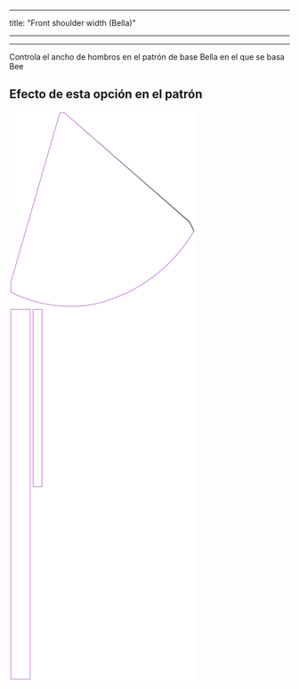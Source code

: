- - -
title: "Front shoulder width (Bella)"
- - -

***

Controla el ancho de hombros en el patrón de base Bella en el que se basa Bee

## Efecto de esta opción en el patrón

![Esta imagen muestra el efecto de esta opción superponiendo varias variantes que tienen un valor diferente para esta opción](bee_frontshoulderwidth_sample.svg "Efecto de esta opción en el patrón")
